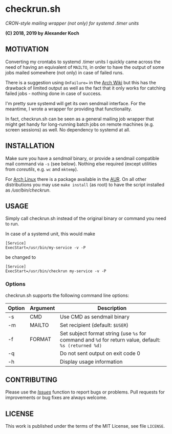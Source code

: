 # checkrun.sh
*CRON-style mailing wrapper (not only) for systemd .timer units*

**(C) 2018, 2019 by Alexander Koch**

## MOTIVATION

Converting my crontabs to systemd .timer units I quickly came across the need of
having an equivalent of `MAILTO`, in order to have the output of some jobs
mailed somewhere (not only) in case of failed runs.

There is a suggestion using `OnFailure=` in the [Arch
Wiki](https://wiki.archlinux.org/index.php/Systemd/Timers#MAILTO) but this has
the drawback of limited output as well as the fact that it only works for
catching failed jobs - nothing done in case of success.

I'm pretty sure systemd will get its own sendmail interface. For the meantime, I
wrote a wrapper for providing that functionality.

In fact, checkrun.sh can be seen as a general mailing job wrapper that might get
handy for long-running batch jobs on remote machines (e.g. screen sessions) as
well. No dependency to systemd at all.

## INSTALLATION

Make sure you have a _sendmail_ binary, or provide a sendmail compatible mail
command via `-s` (see below).  Nothing else required (except utilities from
_coreutils_, e.g. `wc` and `mktemp`).

For [Arch Linux](https://archlinux.org) there is a package available in the
[AUR](https://aur.archlinux.org/packages/?O=0&K=checkrun). On all other
distributions you may use `make install` (as root) to have the script installed
as _/usr/bin/checkrun_.

## USAGE

Simply call checkrun.sh instead of the original binary or command you need to
run.

In case of a systemd unit, this would make

```
[Service]
ExecStart=/usr/bin/my-service -v -P
```

be changed to

```
[Service]
ExecStart=/usr/bin/checkrun my-service -v -P
```

### Options

checkrun.sh supports the following command line options:

| Option | Argument | Description |
| --- | --- | --- |
| -s | CMD | Use CMD as sendmail binary |
| -m | MAILTO | Set recipient (default: `$USER`) |
| -f | FORMAT | Set subject format string (use `%s` for command and `%d` for return value, default: `%s (returned %d)` |
| -q | | Do not sent output on exit code 0 |
| -h | | Display usage information


## CONTRIBUTING

Please use the [_Issues_](https://github.com/lynix/checkrun.sh/issues) function
to report bugs or problems. Pull requests for improvements or bug fixes are
always welcome.

## LICENSE

This work is published under the terms of the MIT License, see file `LICENSE`.
